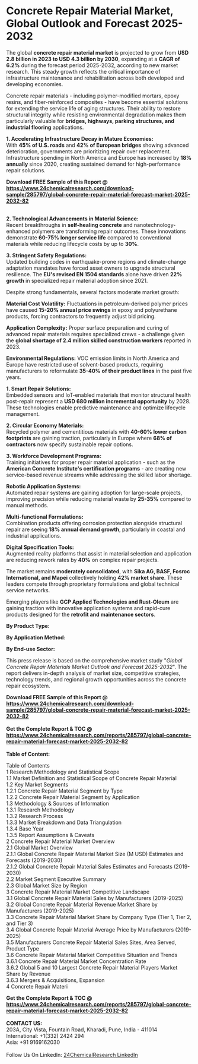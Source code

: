 <h1>Concrete Repair Material Market, Global Outlook and Forecast 2025-2032</h1><p>The global <strong>concrete repair material market</strong> is projected to grow from <strong>USD 2.8 billion in 2023 to USD 4.3 billion by 2030</strong>, expanding at a <strong>CAGR of 6.2%</strong> during the forecast period 2025-2032, according to new market research. This steady growth reflects the critical importance of infrastructure maintenance and rehabilitation across both developed and developing economies.</p><p>Concrete repair materials - including polymer-modified mortars, epoxy resins, and fiber-reinforced composites - have become essential solutions for extending the service life of aging structures. Their ability to restore structural integrity while resisting environmental degradation makes them particularly valuable for <strong>bridges, highways, parking structures, and industrial flooring</strong> applications.</p><p><strong>1. Accelerating Infrastructure Decay in Mature Economies:</strong><br>
With <strong>45% of U.S. roads</strong> and <strong>42% of European bridges</strong> showing advanced deterioration, governments are prioritizing repair over replacement. Infrastructure spending in North America and Europe has increased by <strong>18% annually</strong> since 2020, creating sustained demand for high-performance repair solutions.</p><div><b>Download FREE Sample of this Report @ 
            <a href="https://www.24chemicalresearch.com/download-sample/285797/global-concrete-repair-material-forecast-market-2025-2032-82">
            https://www.24chemicalresearch.com/download-sample/285797/global-concrete-repair-material-forecast-market-2025-2032-82</a></b></div><br><p><strong>2. Technological Advancements in Material Science:</strong><br>
Recent breakthroughs in <strong>self-healing concrete</strong> and nanotechnology-enhanced polymers are transforming repair outcomes. These innovations demonstrate <strong>60-75% longer service life</strong> compared to conventional materials while reducing lifecycle costs by up to <strong>30%</strong>.</p><p><strong>3. Stringent Safety Regulations:</strong><br>
Updated building codes in earthquake-prone regions and climate-change adaptation mandates have forced asset owners to upgrade structural resilience. The <strong>EU's revised EN 1504 standards</strong> alone have driven <strong>22% growth</strong> in specialized repair material adoption since 2021.</p><p>Despite strong fundamentals, several factors moderate market growth:</p><p><strong>Material Cost Volatility:</strong> Fluctuations in petroleum-derived polymer prices have caused <strong>15-20% annual price swings</strong> in epoxy and polyurethane products, forcing contractors to frequently adjust bid pricing.</p><p><strong>Application Complexity:</strong> Proper surface preparation and curing of advanced repair materials requires specialized crews - a challenge given the <strong>global shortage of 2.4 million skilled construction workers</strong> reported in 2023.</p><p><strong>Environmental Regulations:</strong> VOC emission limits in North America and Europe have restricted use of solvent-based products, requiring manufacturers to reformulate <strong>35-40% of their product lines</strong> in the past five years.</p><p><strong>1. Smart Repair Solutions:</strong><br>
Embedded sensors and IoT-enabled materials that monitor structural health post-repair represent a <strong>USD 680 million incremental opportunity</strong> by 2028. These technologies enable predictive maintenance and optimize lifecycle management.</p><p><strong>2. Circular Economy Materials:</strong><br>
Recycled polymer and cementitious materials with <strong>40-60% lower carbon footprints</strong> are gaining traction, particularly in Europe where <strong>68% of contractors</strong> now specify sustainable repair options.</p><p><strong>3. Workforce Development Programs:</strong><br>
Training initiatives for proper repair material application - such as the <strong>American Concrete Institute's certification programs</strong> - are creating new service-based revenue streams while addressing the skilled labor shortage.</p><p><strong>Robotic Application Systems:</strong><br>
Automated repair systems are gaining adoption for large-scale projects, improving precision while reducing material waste by <strong>25-35%</strong> compared to manual methods.</p><p><strong>Multi-functional Formulations:</strong><br>
Combination products offering corrosion protection alongside structural repair are seeing <strong>18% annual demand growth</strong>, particularly in coastal and industrial applications.</p><p><strong>Digital Specification Tools:</strong><br>
Augmented reality platforms that assist in material selection and application are reducing rework rates by <strong>40%</strong> on complex repair projects.</p><p>The market remains <strong>moderately consolidated</strong>, with <strong>Sika AG, BASF, Fosroc International, and Mapei</strong> collectively holding <strong>42% market share</strong>. These leaders compete through proprietary formulations and global technical service networks.</p><p>Emerging players like <strong>GCP Applied Technologies and Rust-Oleum</strong> are gaining traction with innovative application systems and rapid-cure products designed for the <strong>retrofit and maintenance sectors</strong>.</p><p><strong>By Product Type:</strong></p><p><strong>By Application Method:</strong></p><p><strong>By End-use Sector:</strong></p><p>This press release is based on the comprehensive market study "<em>Global Concrete Repair Materials Market Outlook and Forecast 2025-2032</em>". The report delivers in-depth analysis of market size, competitive strategies, technology trends, and regional growth opportunities across the concrete repair ecosystem.</p><div><b>Download FREE Sample of this Report @ 
            <a href="https://www.24chemicalresearch.com/download-sample/285797/global-concrete-repair-material-forecast-market-2025-2032-82">
            https://www.24chemicalresearch.com/download-sample/285797/global-concrete-repair-material-forecast-market-2025-2032-82</a></b></div><br><div><b>Get the Complete Report & TOC @ 
            <a href="https://www.24chemicalresearch.com/reports/285797/global-concrete-repair-material-forecast-market-2025-2032-82">
            https://www.24chemicalresearch.com/reports/285797/global-concrete-repair-material-forecast-market-2025-2032-82</a></b></div><br>
            <b>Table of Content:</b><p>Table of Contents<br />
1 Research Methodology and Statistical Scope<br />
1.1 Market Definition and Statistical Scope of Concrete Repair Material<br />
1.2 Key Market Segments<br />
1.2.1 Concrete Repair Material Segment by Type<br />
1.2.2 Concrete Repair Material Segment by Application<br />
1.3 Methodology & Sources of Information<br />
1.3.1 Research Methodology<br />
1.3.2 Research Process<br />
1.3.3 Market Breakdown and Data Triangulation<br />
1.3.4 Base Year<br />
1.3.5 Report Assumptions & Caveats<br />
2 Concrete Repair Material Market Overview<br />
2.1 Global Market Overview<br />
2.1.1 Global Concrete Repair Material Market Size (M USD) Estimates and Forecasts (2019-2030)<br />
2.1.2 Global Concrete Repair Material Sales Estimates and Forecasts (2019-2030)<br />
2.2 Market Segment Executive Summary<br />
2.3 Global Market Size by Region<br />
3 Concrete Repair Material Market Competitive Landscape<br />
3.1 Global Concrete Repair Material Sales by Manufacturers (2019-2025)<br />
3.2 Global Concrete Repair Material Revenue Market Share by Manufacturers (2019-2025)<br />
3.3 Concrete Repair Material Market Share by Company Type (Tier 1, Tier 2, and Tier 3)<br />
3.4 Global Concrete Repair Material Average Price by Manufacturers (2019-2025)<br />
3.5 Manufacturers Concrete Repair Material Sales Sites, Area Served, Product Type<br />
3.6 Concrete Repair Material Market Competitive Situation and Trends<br />
3.6.1 Concrete Repair Material Market Concentration Rate<br />
3.6.2 Global 5 and 10 Largest Concrete Repair Material Players Market Share by Revenue<br />
3.6.3 Mergers & Acquisitions, Expansion<br />
4 Concrete Repair Materi</p><div><b>Get the Complete Report & TOC @ 
            <a href="https://www.24chemicalresearch.com/reports/285797/global-concrete-repair-material-forecast-market-2025-2032-82">
            https://www.24chemicalresearch.com/reports/285797/global-concrete-repair-material-forecast-market-2025-2032-82</a></b></div><br><b>CONTACT US:</b><br>
            203A, City Vista, Fountain Road, Kharadi, Pune, India - 411014<br>
            International: +1(332) 2424 294<br>
            Asia: +91 9169162030 <br><br>
            Follow Us On LinkedIn: <a href="https://www.linkedin.com/company/24chemicalresearch/">24ChemicalResearch LinkedIn</a>